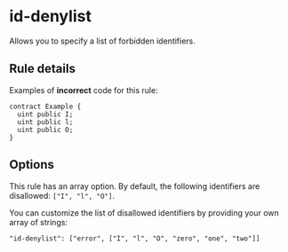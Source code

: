 # id-denylist

Allows you to specify a list of forbidden identifiers.

## Rule details

Examples of **incorrect** code for this rule:

```solidity
contract Example {
  uint public I;
  uint public l;
  uint public O;
}
```

## Options

This rule has an array option. By default, the following identifiers are disallowed: `["I", "l", "O"]`.

You can customize the list of disallowed identifiers by providing your own array of strings:

```
"id-denylist": ["error", ["I", "l", "O", "zero", "one", "two"]]
```
